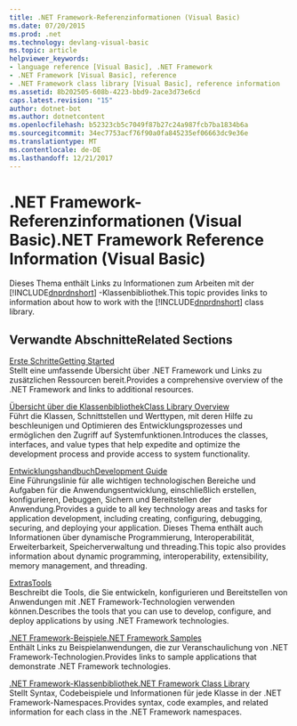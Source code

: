 ```yaml
---
title: .NET Framework-Referenzinformationen (Visual Basic)
ms.date: 07/20/2015
ms.prod: .net
ms.technology: devlang-visual-basic
ms.topic: article
helpviewer_keywords:
- language reference [Visual Basic], .NET Framework
- .NET Framework [Visual Basic], reference
- .NET Framework class library [Visual Basic], reference information
ms.assetid: 8b202505-608b-4223-bbd9-2ace3d73e6cd
caps.latest.revision: "15"
author: dotnet-bot
ms.author: dotnetcontent
ms.openlocfilehash: b52323cb5c7049f87b27c24a987fcb7ba1834b6a
ms.sourcegitcommit: 34ec7753acf76f90a0fa845235ef06663dc9e36e
ms.translationtype: MT
ms.contentlocale: de-DE
ms.lasthandoff: 12/21/2017
---
```

# <a name="net-framework-reference-information-visual-basic"></a><span data-ttu-id="b6b09-102">.NET Framework-Referenzinformationen (Visual Basic)</span><span class="sxs-lookup"><span data-stu-id="b6b09-102">.NET Framework Reference Information (Visual Basic)</span></span>
<span data-ttu-id="b6b09-103">Dieses Thema enthält Links zu Informationen zum Arbeiten mit der [!INCLUDE[dnprdnshort](~/includes/dnprdnshort-md.md)] -Klassenbibliothek.</span><span class="sxs-lookup"><span data-stu-id="b6b09-103">This topic provides links to information about how to work with the [!INCLUDE[dnprdnshort](~/includes/dnprdnshort-md.md)] class library.</span></span>  
  
## <a name="related-sections"></a><span data-ttu-id="b6b09-104">Verwandte Abschnitte</span><span class="sxs-lookup"><span data-stu-id="b6b09-104">Related Sections</span></span>  
 [<span data-ttu-id="b6b09-105">Erste Schritte</span><span class="sxs-lookup"><span data-stu-id="b6b09-105">Getting Started</span></span>](../../framework/get-started/index.md)  
 <span data-ttu-id="b6b09-106">Stellt eine umfassende Übersicht über .NET Framework und Links zu zusätzlichen Ressourcen bereit.</span><span class="sxs-lookup"><span data-stu-id="b6b09-106">Provides a comprehensive overview of the .NET Framework and links to additional resources.</span></span>  
  
 [<span data-ttu-id="b6b09-107">Übersicht über die Klassenbibliothek</span><span class="sxs-lookup"><span data-stu-id="b6b09-107">Class Library Overview</span></span>](../../standard/class-library-overview.md)  
 <span data-ttu-id="b6b09-108">Führt die Klassen, Schnittstellen und Werttypen, mit deren Hilfe zu beschleunigen und Optimieren des Entwicklungsprozesses und ermöglichen den Zugriff auf Systemfunktionen.</span><span class="sxs-lookup"><span data-stu-id="b6b09-108">Introduces the classes, interfaces, and value types that help expedite and optimize the development process and provide access to system functionality.</span></span>  
  
 [<span data-ttu-id="b6b09-109">Entwicklungshandbuch</span><span class="sxs-lookup"><span data-stu-id="b6b09-109">Development Guide</span></span>](../../framework/development-guide.md)  
 <span data-ttu-id="b6b09-110">Eine Führungslinie für alle wichtigen technologischen Bereiche und Aufgaben für die Anwendungsentwicklung, einschließlich erstellen, konfigurieren, Debuggen, Sichern und Bereitstellen der Anwendung.</span><span class="sxs-lookup"><span data-stu-id="b6b09-110">Provides a guide to all key technology areas and tasks for application development, including creating, configuring, debugging, securing, and deploying your application.</span></span> <span data-ttu-id="b6b09-111">Dieses Thema enthält auch Informationen über dynamische Programmierung, Interoperabilität, Erweiterbarkeit, Speicherverwaltung und threading.</span><span class="sxs-lookup"><span data-stu-id="b6b09-111">This topic also provides information about dynamic programming, interoperability, extensibility, memory management, and threading.</span></span>  
  
 [<span data-ttu-id="b6b09-112">Extras</span><span class="sxs-lookup"><span data-stu-id="b6b09-112">Tools</span></span>](../../framework/tools/index.md)  
 <span data-ttu-id="b6b09-113">Beschreibt die Tools, die Sie entwickeln, konfigurieren und Bereitstellen von Anwendungen mit .NET Framework-Technologien verwenden können.</span><span class="sxs-lookup"><span data-stu-id="b6b09-113">Describes the tools that you can use to develop, configure, and deploy applications by using .NET Framework technologies.</span></span>  
  
 [<span data-ttu-id="b6b09-114">.NET Framework-Beispiele</span><span class="sxs-lookup"><span data-stu-id="b6b09-114">.NET Framework Samples</span></span>](http://msdn.microsoft.com/en-us/177055f8-4a1f-43e7-aee6-995c196079b1)  
 <span data-ttu-id="b6b09-115">Enthält Links zu Beispielanwendungen, die zur Veranschaulichung von .NET Framework-Technologien.</span><span class="sxs-lookup"><span data-stu-id="b6b09-115">Provides links to sample applications that demonstrate .NET Framework technologies.</span></span>  
  
 [<span data-ttu-id="b6b09-116">.NET Framework-Klassenbibliothek</span><span class="sxs-lookup"><span data-stu-id="b6b09-116">.NET Framework Class Library</span></span>](http://go.microsoft.com/fwlink/?LinkID=227195)  
 <span data-ttu-id="b6b09-117">Stellt Syntax, Codebeispiele und Informationen für jede Klasse in der .NET Framework-Namespaces.</span><span class="sxs-lookup"><span data-stu-id="b6b09-117">Provides syntax, code examples, and related information for each class in the .NET Framework namespaces.</span></span>
